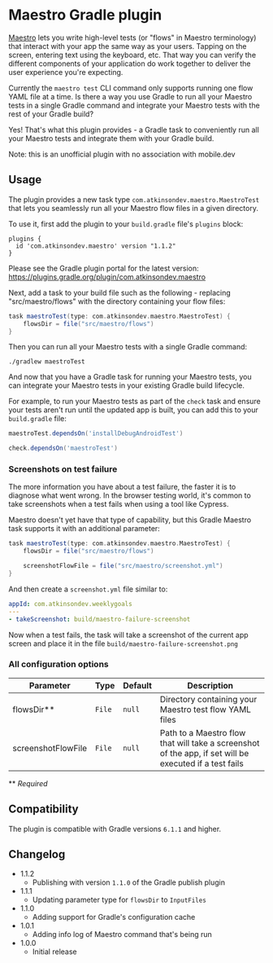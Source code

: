 # Maestro Gradle plugin

[Maestro](https://maestro.mobile.dev/) lets you write high-level tests (or "flows" in Maestro terminology) that interact with your app the same way as your users.
Tapping on the screen, entering text using the keyboard, etc.
That way you can verify the different components of your application do work together to deliver the user experience
you're expecting.

Currently the `maestro test` CLI command only supports running one flow YAML file at a time.
Is there a way you use Gradle to run all your Maestro tests in a single Gradle command and integrate your Maestro tests with the rest of your Gradle build?

Yes! That's what this plugin provides - a Gradle task to conveniently run all your Maestro tests and integrate them with your Gradle build.

Note: this is an unofficial plugin with no association with mobile.dev

## Usage

The plugin provides a new task type `com.atkinsondev.maestro.MaestroTest` that lets you seamlessly run
all your Maestro flow files in a given directory.

To use it, first add the plugin to your `build.gradle` file's `plugins` block:

```
plugins {
  id 'com.atkinsondev.maestro' version "1.1.2"
}
```

Please see the Gradle plugin portal for the latest version: https://plugins.gradle.org/plugin/com.atkinsondev.maestro

Next, add a task to your build file such as the following - replacing "src/maestro/flows" with the directory containing your flow files:

```groovy
task maestroTest(type: com.atkinsondev.maestro.MaestroTest) {
    flowsDir = file("src/maestro/flows")
}
```

Then you can run all your Maestro tests with a single Gradle command:

```shell
./gradlew maestroTest
```

And now that you have a Gradle task for running your Maestro tests, you can integrate your Maestro tests in your
existing Gradle build lifecycle.

For example, to run your Maestro tests as part of the `check` task and ensure your tests aren't run until the
updated app is built, you can add this to your `build.gradle` file:

```groovy
maestroTest.dependsOn('installDebugAndroidTest')

check.dependsOn('maestroTest')
```

### Screenshots on test failure

The more information you have about a test failure, the faster it is to diagnose what went wrong.
In the browser testing world, it's common to take screenshots when a test fails when using a tool like Cypress.

Maestro doesn't yet have that type of capability, but this Gradle Maestro task supports it with an additional parameter:

```groovy
task maestroTest(type: com.atkinsondev.maestro.MaestroTest) {
    flowsDir = file("src/maestro/flows")

    screenshotFlowFile = file("src/maestro/screenshot.yml")
}
```

And then create a `screenshot.yml` file similar to:

```yaml
appId: com.atkinsondev.weeklygoals
---
- takeScreenshot: build/maestro-failure-screenshot
```

Now when a test fails, the task will take a screenshot of the current app screen and place it in the file `build/maestro-failure-screenshot.png`

### All configuration options

| Parameter          | Type                | Default                          | Description                                                     |
| ------------------ | ------------------- | -------------------------------- | --------------------------------------------------------------- |
| flowsDir**         | `File`              | `null`                           | Directory containing your Maestro test flow YAML files          |
| screenshotFlowFile | `File`              | `null`                           | Path to a Maestro flow that will take a screenshot of the app, if set will be executed if a test fails |

** _Required_

## Compatibility

The plugin is compatible with Gradle versions `6.1.1` and higher.

## Changelog

* 1.1.2
  * Publishing with version `1.1.0` of the Gradle publish plugin
* 1.1.1
  * Updating parameter type for `flowsDir` to `InputFiles`
* 1.1.0
  * Adding support for Gradle's configuration cache
* 1.0.1
  * Adding info log of Maestro command that's being run
* 1.0.0
    * Initial release
